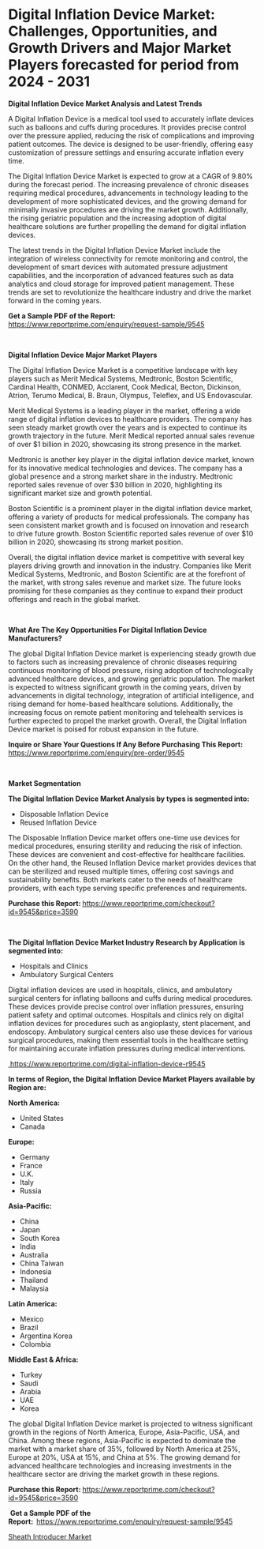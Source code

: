 <p><h1>Digital Inflation Device Market: Challenges, Opportunities, and Growth Drivers and Major Market Players forecasted for period from 2024 - 2031</h1></p><p><strong>Digital Inflation Device Market Analysis and Latest Trends</strong></p>
<p><p>A Digital Inflation Device is a medical tool used to accurately inflate devices such as balloons and cuffs during procedures. It provides precise control over the pressure applied, reducing the risk of complications and improving patient outcomes. The device is designed to be user-friendly, offering easy customization of pressure settings and ensuring accurate inflation every time.</p><p>The Digital Inflation Device Market is expected to grow at a CAGR of 9.80% during the forecast period. The increasing prevalence of chronic diseases requiring medical procedures, advancements in technology leading to the development of more sophisticated devices, and the growing demand for minimally invasive procedures are driving the market growth. Additionally, the rising geriatric population and the increasing adoption of digital healthcare solutions are further propelling the demand for digital inflation devices.</p><p>The latest trends in the Digital Inflation Device Market include the integration of wireless connectivity for remote monitoring and control, the development of smart devices with automated pressure adjustment capabilities, and the incorporation of advanced features such as data analytics and cloud storage for improved patient management. These trends are set to revolutionize the healthcare industry and drive the market forward in the coming years.</p></p>
<p><strong>Get a Sample PDF of the Report:&nbsp;</strong> <a href="https://www.reportprime.com/enquiry/request-sample/9545">https://www.reportprime.com/enquiry/request-sample/9545</a></p>
<p>&nbsp;</p>
<p><strong>Digital Inflation Device Major Market Players</strong></p>
<p><p>The Digital Inflation Device Market is a competitive landscape with key players such as Merit Medical Systems, Medtronic, Boston Scientific, Cardinal Health, CONMED, Acclarent, Cook Medical, Becton, Dickinson, Atrion, Terumo Medical, B. Braun, Olympus, Teleflex, and US Endovascular. </p><p>Merit Medical Systems is a leading player in the market, offering a wide range of digital inflation devices to healthcare providers. The company has seen steady market growth over the years and is expected to continue its growth trajectory in the future. Merit Medical reported annual sales revenue of over $1 billion in 2020, showcasing its strong presence in the market.</p><p>Medtronic is another key player in the digital inflation device market, known for its innovative medical technologies and devices. The company has a global presence and a strong market share in the industry. Medtronic reported sales revenue of over $30 billion in 2020, highlighting its significant market size and growth potential.</p><p>Boston Scientific is a prominent player in the digital inflation device market, offering a variety of products for medical professionals. The company has seen consistent market growth and is focused on innovation and research to drive future growth. Boston Scientific reported sales revenue of over $10 billion in 2020, showcasing its strong market position.</p><p>Overall, the digital inflation device market is competitive with several key players driving growth and innovation in the industry. Companies like Merit Medical Systems, Medtronic, and Boston Scientific are at the forefront of the market, with strong sales revenue and market size. The future looks promising for these companies as they continue to expand their product offerings and reach in the global market.</p></p>
<p>&nbsp;</p>
<p><strong>What Are The Key Opportunities For Digital Inflation Device Manufacturers?</strong></p>
<p><p>The global Digital Inflation Device market is experiencing steady growth due to factors such as increasing prevalence of chronic diseases requiring continuous monitoring of blood pressure, rising adoption of technologically advanced healthcare devices, and growing geriatric population. The market is expected to witness significant growth in the coming years, driven by advancements in digital technology, integration of artificial intelligence, and rising demand for home-based healthcare solutions. Additionally, the increasing focus on remote patient monitoring and telehealth services is further expected to propel the market growth. Overall, the Digital Inflation Device market is poised for robust expansion in the future.</p></p>
<p><strong>Inquire or Share Your Questions If Any Before Purchasing This Report:</strong> <a href="https://www.reportprime.com/enquiry/pre-order/9545">https://www.reportprime.com/enquiry/pre-order/9545</a></p>
<p>&nbsp;</p>
<p><strong>Market Segmentation</strong></p>
<p><strong>The Digital Inflation Device Market Analysis by types is segmented into:</strong></p>
<p><ul><li>Disposable Inflation Device</li><li>Reused Inflation Device</li></ul></p>
<p><p>The Disposable Inflation Device market offers one-time use devices for medical procedures, ensuring sterility and reducing the risk of infection. These devices are convenient and cost-effective for healthcare facilities. On the other hand, the Reused Inflation Device market provides devices that can be sterilized and reused multiple times, offering cost savings and sustainability benefits. Both markets cater to the needs of healthcare providers, with each type serving specific preferences and requirements.</p></p>
<p><strong>Purchase this Report:&nbsp;</strong><a href="https://www.reportprime.com/checkout?id=9545&price=3590">https://www.reportprime.com/checkout?id=9545&price=3590</a></p>
<p>&nbsp;</p>
<p><strong>The Digital Inflation Device Market Industry Research by Application is segmented into:</strong></p>
<p><ul><li>Hospitals and Clinics</li><li>Ambulatory Surgical Centers</li></ul></p>
<p><p>Digital inflation devices are used in hospitals, clinics, and ambulatory surgical centers for inflating balloons and cuffs during medical procedures. These devices provide precise control over inflation pressures, ensuring patient safety and optimal outcomes. Hospitals and clinics rely on digital inflation devices for procedures such as angioplasty, stent placement, and endoscopy. Ambulatory surgical centers also use these devices for various surgical procedures, making them essential tools in the healthcare setting for maintaining accurate inflation pressures during medical interventions.</p></p>
<p><a href="https://www.reportprime.com/digital-inflation-device-r9545">&nbsp;https://www.reportprime.com/digital-inflation-device-r9545</a></p>
<p><strong>In terms of Region, the Digital Inflation Device Market Players available by Region are:</strong></p>
<p>
    <p> <strong> North America: </strong>
        <ul>
            <li>United States</li>
            <li>Canada</li>
        </ul>
        </p> 
    <p> <strong> Europe: </strong>
        <ul>
            <li>Germany</li>
            <li>France</li>
            <li>U.K.</li>
            <li>Italy</li>
            <li>Russia</li>
        </ul>
        </p> 
    <p> <strong> Asia-Pacific: </strong>
        <ul>
            <li>China</li>
            <li>Japan</li>
            <li>South Korea</li>
            <li>India</li>
            <li>Australia</li>
            <li>China Taiwan</li>
            <li>Indonesia</li>
            <li>Thailand</li>
            <li>Malaysia</li>
        </ul>
        </p> 
    <p> <strong> Latin America: </strong>
        <ul>
            <li>Mexico</li>
            <li>Brazil</li>
            <li>Argentina Korea</li>
            <li>Colombia</li>
        </ul>
        </p> 
    <p> <strong> Middle East & Africa: </strong>
        <ul>
            <li>Turkey</li>
            <li>Saudi</li>
            <li>Arabia</li>
            <li>UAE</li>
            <li>Korea</li>
        </ul>
    </p>
    </p>
<p><p>The global Digital Inflation Device market is projected to witness significant growth in the regions of North America, Europe, Asia-Pacific, USA, and China. Among these regions, Asia-Pacific is expected to dominate the market with a market share of 35%, followed by North America at 25%, Europe at 20%, USA at 15%, and China at 5%. The growing demand for advanced healthcare technologies and increasing investments in the healthcare sector are driving the market growth in these regions.</p></p>
<p><strong>Purchase this Report: </strong><a href="https://www.reportprime.com/checkout?id=9545&price=3590">https://www.reportprime.com/checkout?id=9545&price=3590</a></p>
<p>&nbsp;<strong>Get a Sample PDF of the Report:&nbsp;&nbsp;</strong><a href="https://www.reportprime.com/enquiry/request-sample/9545">https://www.reportprime.com/enquiry/request-sample/9545</a></p>
<p><strong></strong></p>
<p><p><a href="https://github.com/sofayahoo2023/Market-Research-Report-List-4/blob/main/sheath-introducer-market.md">Sheath Introducer Market</a></p></p>